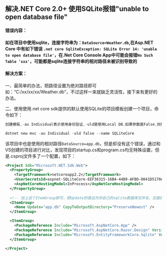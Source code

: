 ## 解决.NET Core 2.0+ 使用SQLite报错"unable to open database file"

#### 错误内容：

**如在项目中使用sqlite，连接字符串为：`DataSource=Weather.db`,在Asp.NET Core 中有如下错误  `.net core SqliteException: SQLite Error 14: 'unable to open database file'`，在.Net Core Console App中可能会报错`No Such Table 'xxx'`，可能都是sqlite连接字符串的相对路径未被识别导致的**

#### 解决方案：

一、最简单的办法，把路径设置为绝对路径即可如：“C:/xx/xx/xx/Weather.db”，不过这样一来就缺乏灵活性，接下来有更好的办法。

二、使用使用.net core sdk提供的默认使用SQLite的项目模板创建一个项目，命令如下：

```powershell
创建模板,-au Individual表示使用身份验证,-uld是使用Local DB,如果参数是False,则使用SQLite,如果为True,则使用SQL Server LocalDB

dotnet new mvc -au Individual -uld false --name SQLiteCore

```

该项目中也是使用的相对路径`DataSource=app.db`，但是却没有这个错误，通过和VS创建的项目进行对比，发现项目的startup.cs和program.cs均无特殊设置，但是.csproj文件多了一个配置，如下：

```xml
<Project Sdk="Microsoft.NET.Sdk.Web">
  <PropertyGroup>
    <TargetFramework>netcoreapp2.2</TargetFramework>
    <UserSecretsId>aspnet-SQLiteCore-EEF36315-16B4-44B9-AFBD-0041D5170A86</UserSecretsId>
    <AspNetCoreHostingModel>InProcess</AspNetCoreHostingModel>
  </PropertyGroup>
  
  <!-- 加上这个ItemGroup即可，把Update的值设为你自己的sqlite数据库文件名，后面的值不变 -->
  <ItemGroup>
    <None Update="app.db" CopyToOutputDirectory="PreserveNewest" />
  </ItemGroup>

  <ItemGroup>
    <PackageReference Include="Microsoft.AspNetCore.App" />
    <PackageReference Include="Microsoft.AspNetCore.Razor.Design" Version="2.2.0" PrivateAssets="All" />
    <PackageReference Include="Microsoft.EntityFrameworkCore.Sqlite" Version="2.2.1" />
  </ItemGroup>

</Project>

```





